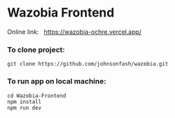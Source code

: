 # Wazobia Frontend

Online link:   https://wazobia-ochre.vercel.app/

### To clone project:

`git clone https://github.com/johnsonfash/wazobia.git`

### To run app on local machine:

```
cd Wazobia-Frontend
npm install
npm run dev
```
